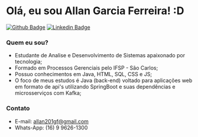 # Olá, eu sou Allan Garcia Ferreira! :D

[![Github Badge](https://img.shields.io/badge/-Github-000?style=flat-square&logo=Github&logoColor=white&link=https://github.com/allan201gf)](https://github.com/allan201gf)
[![Linkedin Badge](https://img.shields.io/badge/-LinkedIn-blue?style=flat-square&logo=Linkedin&logoColor=white&link=https://www.linkedin.com/in/allan-garcia-ferreira-a4459969/)](https://www.linkedin.com/in/allan-garcia-ferreira-a4459969/)

### Quem eu sou?

 - Estudante de Analise e Desenvolvimento de Sistemas apaixonado por tecnologia;
 - Formado em Processos Gerenciais pelo IFSP - São Carlos;
 - Possuo conhecimentos em Java, HTML, SQL, CSS e JS;
 - O foco de meus estudos é Java (back-end) voltado para aplicações web em formato de api's utilizando SpringBoot e suas dependências e microsserviços com Kafka;

### Contato

 - E-mail: allan201gf@gmail.com
 - Whats-App: (16) 9 9626-1300
